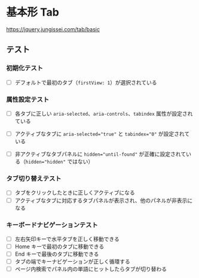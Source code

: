 # 基本形 Tab

https://jquery.jungissei.com/tab/basic

## テスト

### 初期化テスト
- [ ] デフォルトで最初のタブ（`firstView: 1`）が選択されている

### 属性設定テスト
- [ ] 各タブに正しい `aria-selected`、`aria-controls`、`tabindex` 属性が設定されている
- [ ] アクティブなタブに `aria-selected="true"` と `tabindex="0"` が設定されている
- [ ] 非アクティブなタブパネルに `hidden="until-found"` が正確に設定されている（`hidden="hidden"` ではない）


### タブ切り替えテスト
- [ ] タブをクリックしたときに正しくアクティブになる
- [ ] アクティブなタブに対応するタブパネルが表示され、他のパネルが非表示になる

### キーボードナビゲーションテスト
- [ ] 左右矢印キーで水平タブを正しく移動できる
- [ ] Home キーで最初のタブに移動できる
- [ ] End キーで最後のタブに移動できる
- [ ] タブの端でキーナビゲーションが正しく循環する
- [ ] ページ内検索でパネル内の単語にヒットしたらタブが切り替わる
